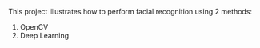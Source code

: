 This project illustrates how to perform facial recognition using 2 methods:
1. OpenCV
2. Deep Learning

